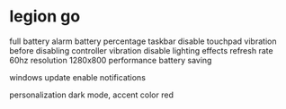 # legion go
full battery alarm
battery percentage taskbar
disable touchpad vibration before disabling controller vibration
disable lighting effects
refresh rate 60hz
resolution 1280x800
performance battery saving

windows update
enable notifications

personalization
dark mode, accent color red